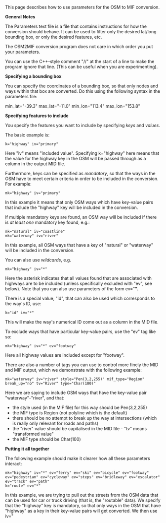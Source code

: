 This page describes how to use parameters for the OSM to MIF conversion.

**General Notes**

The Parameters text file is a file that contains instructions for how the conversion should behave.  It can be used to filter only the desired lat/long bounding box, or only the desired features, etc.

The OSM2MIF conversion program does not care in which order you put your parameters.

You can use the C++-style comment "//" at the start of a line to make the program ignore that line.  (This can be useful when you are experimenting).

**Specifying a bounding box**

You can specify the coordinates of a bounding box, so that only nodes and ways within that box are converted.  Do this using the following syntax in the parameters file:

min\_lat="-39.3" max\_lat="-11.0" min\_lon="113.4" max\_lon="153.8"


**Specifying features to include**

You specify the features you want to include by specifying _keys_ and _values_.

The basic example is:
```
k="highway" iv="primary"
```

Here "iv" means "included value".  Specifying k="highway" here means that the value for the highway key in the OSM will be passed through as a column in the output MID file.

Furthermore, keys can be specified as _mandatory_, so that the ways in the OSM have to meet certain criteria in order to be included in the conversion.  For example:

```
mk="highway" iv="primary"
```

In this example it means that only OSM ways which have key-value pairs that include the "highway" key will be included in the conversion.

If multiple mandatory keys are found, an OSM way will be included if there is _at least one_ mandatory key found, e.g.:

```
mk="natural" iv="coastline"
mk="waterway" iv="river"
```

In this example, all OSM ways that have a key of "natural" or "waterway" will be included in the conversion.

You can also use _wildcards_, e.g.

```
mk="highway" iv="*"
```

Here the asterisk indicates that all values found that are associated with highways are to be included (unless specifically excluded with "ev", see below).  Note that you can also use parameters of the form ev="**".**

There is a special value, "id", that can also be used which corresponds to the way's ID, use:

```
k="id" iv="*"
```

This will make the way's numerical ID come out as a column in the MID file.

To exclude ways that have particular key-value pairs, use the "ev" tag like so:

```
mk="highway" iv="*" ev="footway"
```

Here all highway values are included except for "footway".

There are also a number of tags you can use to control more finely the MID and MIF output, which we demonstrate with the following example:

```
mk="waterway" iv="river" style="Pen(3,2,255)" mif_type="Region" break_up="no" tv="River" type="Char(100)"
```

Here we are saying to include OSM ways that have the key-value pair "waterway"-"river", and that:
  * the style used (in the MIF file) for this way should be Pen(3,2,255)
  * the MIF type is Region (not polyline which is the default)
  * there should be no attempt to break up the way at intersections (which is really only relevant for roads and paths)
  * the "river" value should be capitalised in the MID file - "tv" means "transformed value"
  * the MIF type should be Char(100)

**Putting it all together**

The following example should make it clearer how all these parameters interact:

```
mk="highway" iv="*" ev="ferry" ev="ski" ev="bicycle" ev="footway" ev="pedestrian" ev="cycleway" ev="steps" ev="bridleway" ev="escalator" ev="track" ev="path"
k="route" ev="*"
```

In this example, we are trying to pull out the streets from the OSM data that can be used for car or truck driving (that is, the "routable" data).  We specify that the "highway" key is mandatory, so that only ways in the OSM that have "highway" as a key in their key-value pairs will get converted.  We then use iv="